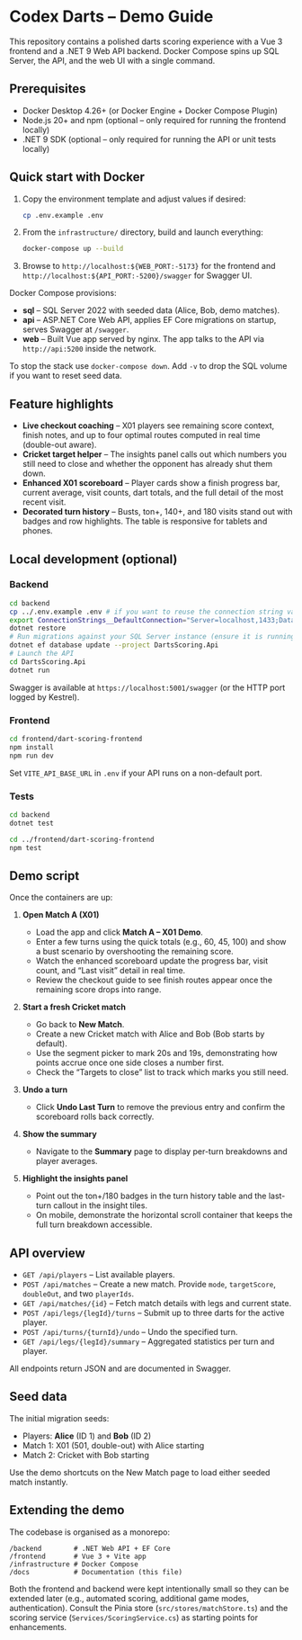 # Codex Darts – Demo Guide

This repository contains a polished darts scoring experience with a Vue 3 frontend and a .NET 9 Web API backend. Docker Compose spins up SQL Server, the API, and the web UI with a single command.

## Prerequisites

* Docker Desktop 4.26+ (or Docker Engine + Docker Compose Plugin)
* Node.js 20+ and npm (optional – only required for running the frontend locally)
* .NET 9 SDK (optional – only required for running the API or unit tests locally)

## Quick start with Docker

1. Copy the environment template and adjust values if desired:
   ```bash
   cp .env.example .env
   ```
2. From the `infrastructure/` directory, build and launch everything:
   ```bash
   docker-compose up --build
   ```
3. Browse to `http://localhost:${WEB_PORT:-5173}` for the frontend and `http://localhost:${API_PORT:-5200}/swagger` for Swagger UI.

Docker Compose provisions:

* **sql** – SQL Server 2022 with seeded data (Alice, Bob, demo matches).
* **api** – ASP.NET Core Web API, applies EF Core migrations on startup, serves Swagger at `/swagger`.
* **web** – Built Vue app served by nginx. The app talks to the API via `http://api:5200` inside the network.

To stop the stack use `docker-compose down`. Add `-v` to drop the SQL volume if you want to reset seed data.

## Feature highlights

* **Live checkout coaching** – X01 players see remaining score context, finish notes, and up to four optimal routes computed in real time (double-out aware).
* **Cricket target helper** – The insights panel calls out which numbers you still need to close and whether the opponent has already shut them down.
* **Enhanced X01 scoreboard** – Player cards show a finish progress bar, current average, visit counts, dart totals, and the full detail of the most recent visit.
* **Decorated turn history** – Busts, ton+, 140+, and 180 visits stand out with badges and row highlights. The table is responsive for tablets and phones.

## Local development (optional)

### Backend

```bash
cd backend
cp ../.env.example .env # if you want to reuse the connection string variables
export ConnectionStrings__DefaultConnection="Server=localhost,1433;Database=DartsScoring;User Id=sa;Password=Your_password123;TrustServerCertificate=True"
dotnet restore
# Run migrations against your SQL Server instance (ensure it is running)
dotnet ef database update --project DartsScoring.Api
# Launch the API
cd DartsScoring.Api
dotnet run
```

Swagger is available at `https://localhost:5001/swagger` (or the HTTP port logged by Kestrel).

### Frontend

```bash
cd frontend/dart-scoring-frontend
npm install
npm run dev
```

Set `VITE_API_BASE_URL` in `.env` if your API runs on a non-default port.

### Tests

```bash
cd backend
dotnet test

cd ../frontend/dart-scoring-frontend
npm test
```

## Demo script

Once the containers are up:

1. **Open Match A (X01)**
   * Load the app and click **Match A – X01 Demo**.
   * Enter a few turns using the quick totals (e.g., 60, 45, 100) and show a bust scenario by overshooting the remaining score.
   * Watch the enhanced scoreboard update the progress bar, visit count, and “Last visit” detail in real time.
   * Review the checkout guide to see finish routes appear once the remaining score drops into range.

2. **Start a fresh Cricket match**
   * Go back to **New Match**.
   * Create a new Cricket match with Alice and Bob (Bob starts by default).
   * Use the segment picker to mark 20s and 19s, demonstrating how points accrue once one side closes a number first.
   * Check the “Targets to close” list to track which marks you still need.

3. **Undo a turn**
   * Click **Undo Last Turn** to remove the previous entry and confirm the scoreboard rolls back correctly.

4. **Show the summary**
   * Navigate to the **Summary** page to display per-turn breakdowns and player averages.

5. **Highlight the insights panel**
   * Point out the ton+/180 badges in the turn history table and the last-turn callout in the insight tiles.
   * On mobile, demonstrate the horizontal scroll container that keeps the full turn breakdown accessible.

## API overview

* `GET /api/players` – List available players.
* `POST /api/matches` – Create a new match. Provide `mode`, `targetScore`, `doubleOut`, and two `playerIds`.
* `GET /api/matches/{id}` – Fetch match details with legs and current state.
* `POST /api/legs/{legId}/turns` – Submit up to three darts for the active player.
* `POST /api/turns/{turnId}/undo` – Undo the specified turn.
* `GET /api/legs/{legId}/summary` – Aggregated statistics per turn and player.

All endpoints return JSON and are documented in Swagger.

## Seed data

The initial migration seeds:

* Players: **Alice** (ID 1) and **Bob** (ID 2)
* Match 1: X01 (501, double-out) with Alice starting
* Match 2: Cricket with Bob starting

Use the demo shortcuts on the New Match page to load either seeded match instantly.

## Extending the demo

The codebase is organised as a monorepo:

```
/backend        # .NET Web API + EF Core
/frontend       # Vue 3 + Vite app
/infrastructure # Docker Compose
/docs           # Documentation (this file)
```

Both the frontend and backend were kept intentionally small so they can be extended later (e.g., automated scoring, additional game modes, authentication). Consult the Pinia store (`src/stores/matchStore.ts`) and the scoring service (`Services/ScoringService.cs`) as starting points for enhancements.
